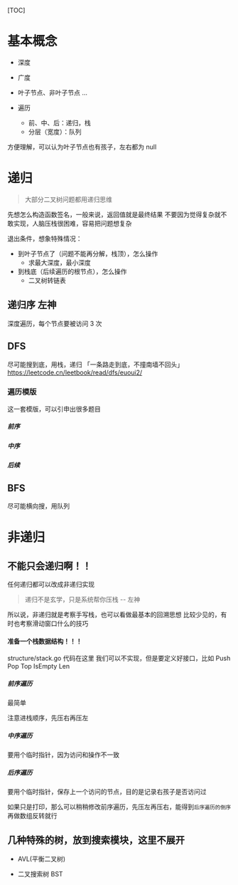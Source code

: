 [TOC]

# 基本概念
- 深度
- 广度
- 叶子节点、非叶子节点
...


- 遍历
	- 前、中、后：递归，栈
	- 分层（宽度）：队列


方便理解，可以认为叶子节点也有孩子，左右都为 null





# 递归
> 大部分二叉树问题都用递归思维

先想怎么构造函数签名，一般来说，返回值就是最终结果
不要因为觉得复杂就不敢实现，人脑压栈很困难，容易把问题想复杂

退出条件，想象特殊情况：
- 到叶子节点了（问题不能再分解，栈顶），怎么操作
	- 求最大深度，最小深度
- 到栈底（后续遍历的根节点），怎么操作
	- 二叉树转链表

## 递归序 左神
深度遍历，每个节点要被访问 3 次


## DFS
尽可能搜到底，用栈，递归
「一条路走到底，不撞南墙不回头」
https://leetcode.cn/leetbook/read/dfs/euoui2/


### 遍历模版
这一套模版，可以引申出很多题目

##### 前序

##### 中序

##### 后续




## BFS
尽可能横向搜，用队列



# 非递归

## 不能只会递归啊！！

任何递归都可以改成非递归实现
> 递归不是玄学，只是系统帮你压栈  -- 左神

所以说，非递归就是考察手写栈，也可以看做最基本的回溯思想
比较少见的，有时也考察滑动窗口什么的技巧

#### 准备一个栈数据结构！！！
structure/stack.go 代码在这里
我们可以不实现，但是要定义好接口，比如 Push Pop Top IsEmpty Len

##### 前序遍历
最简单

注意进栈顺序，先压右再压左

##### 中序遍历

要用个临时指针，因为访问和操作不一致

##### 后序遍历

要用个临时指针，保存上一个访问的节点，目的是记录右孩子是否访问过

如果只是打印，那么可以稍稍修改前序遍历，先压左再压右，能得到`后序遍历的倒序` 再做数组反转就行


## 几种特殊的树，放到搜索模块，这里不展开

- AVL(平衡二叉树)

- 二叉搜索树 BST
